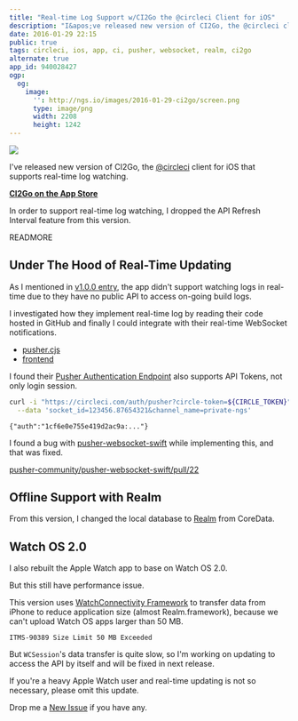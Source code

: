 ```yaml
---
title: "Real-time Log Support w/CI2Go the @circleci Client for iOS"
description: "I&apos;ve released new version of CI2Go, the @circleci client for iOS that supports real-time log watching."
date: 2016-01-29 22:15
public: true
tags: circleci, ios, app, ci, pusher, websocket, realm, ci2go
alternate: true
app_id: 940028427
ogp:
  og:
    image:
      '': http://ngs.io/images/2016-01-29-ci2go/screen.png
      type: image/png
      width: 2208
      height: 1242
---
```


[![](2016-01-29-ci2go/screen.gif)][AppStore]

I&apos;ve released new version of CI2Go, the [@circleci] client for iOS that supports real-time log watching.

**[CI2Go on the App Store][AppStore]**

In order to support real-time log watching, I dropped the API Refresh Interval feature from this version.

READMORE

## Under The Hood of Real-Time Updating

As I mentioned in [v1.0.0 entry], the app didn&apos;t support watching logs in real-time due to they have no public API to access on-going build logs.

I investigated how they implement real-time log by reading their code hosted in GitHub and finally I could integrate with their real-time WebSocket notifications.

- [pusher.cjs](https://github.com/circleci/frontend/blob/master/src-cljs/frontend/pusher.cljs)
- [frontend](https://github.com/circleci/frontend)

I found their [Pusher Authentication Endpoint] also supports API Tokens, not only login session.

```sh
curl -i "https://circleci.com/auth/pusher?circle-token=${CIRCLE_TOKEN}" \
  --data 'socket_id=123456.87654321&channel_name=private-ngs'
```

```
{"auth":"1cf6e0e755e419d2ac9a:..."}
```

I found a bug with [pusher-websocket-swift] while implementing this, and that was fixed.

[pusher-community/pusher-websocket-swift/pull/22]

## Offline Support with Realm

From this version, I changed the local database to [Realm] from CoreData.

## Watch OS 2.0

I also rebuilt the Apple Watch app to base on Watch OS 2.0.

But this still have performance issue.

This version uses [WatchConnectivity Framework] to transfer data from iPhone to reduce application size (almost Realm.framework), because we can&apos;t upload Watch OS apps larger than 50 MB.

```
ITMS-90389 Size Limit 50 MB Exceeded
```

But `WCSession`&apos;s data transfer is quite slow, so I&apos;m working on updating to access the API by itself and will be fixed in next release.

If you&apos;re a heavy Apple Watch user and real-time updating is not so necessary, please omit this update.

Drop me a [New Issue] if you have any.

[AppStore]: https://itunes.apple.com/app/id940028427?mt=8
[API]: https://circleci.com/docs/api
[New Issue]: https://github.com/ngs/ci2go/issues/new
[@circleci]: https://circleci.com
[v1.0.0 entry]: /2014/11/26/ci2go/
[Pusher Authentication Endpoint]: https://pusher.com/docs/authenticating_users#authEndpoint/lang=ios
[pusher-websocket-swift]: https://github.com/pusher-community/pusher-websocket-swift
[pusher-community/pusher-websocket-swift/pull/22]: https://github.com/pusher-community/pusher-websocket-swift/pull/22
[Realm]: https://realm.io
[WatchConnectivity Framework]: https://developer.apple.com/library/watchos/documentation/WatchConnectivity/Reference/WatchConnectivity_framework/
